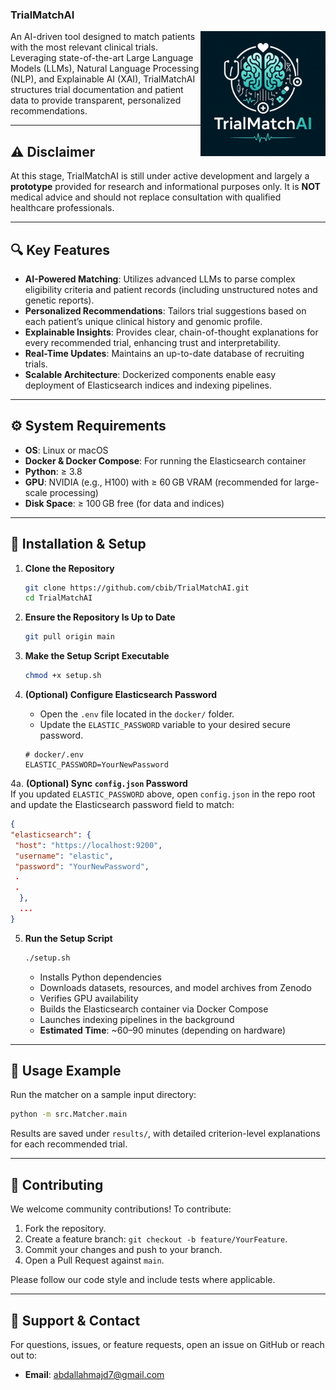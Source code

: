 ### **TrialMatchAI**

<img src="img/logo.png" alt="Logo" align="right" width="200" height="200"> 

An AI-driven tool designed to match patients with the most relevant clinical trials. Leveraging state-of-the-art Large Language Models (LLMs), Natural Language Processing (NLP), and Explainable AI (XAI), TrialMatchAI structures trial documentation and patient data to provide transparent, personalized recommendations.

---

## ⚠️ Disclaimer
At this stage, TrialMatchAI is still under active development and largely a **prototype** provided for research and informational purposes only. It is **NOT** medical advice and should not replace consultation with qualified healthcare professionals.

---

## 🔍 Key Features

- **AI-Powered Matching**: Utilizes advanced LLMs to parse complex eligibility criteria and patient records (including unstructured notes and genetic reports).
- **Personalized Recommendations**: Tailors trial suggestions based on each patient’s unique clinical history and genomic profile.
- **Explainable Insights**: Provides clear, chain-of-thought explanations for every recommended trial, enhancing trust and interpretability.
- **Real-Time Updates**: Maintains an up-to-date database of recruiting trials.
- **Scalable Architecture**: Dockerized components enable easy deployment of Elasticsearch indices and indexing pipelines.

---

## ⚙️ System Requirements

- **OS**: Linux or macOS
- **Docker & Docker Compose**: For running the Elasticsearch container
- **Python**: ≥ 3.8
- **GPU**: NVIDIA (e.g., H100) with ≥ 60 GB VRAM (recommended for large-scale processing)
- **Disk Space**: ≥ 100 GB free (for data and indices)

---

## 🚀 Installation & Setup

1. **Clone the Repository**  
   ```bash  
   git clone https://github.com/cbib/TrialMatchAI.git  
   cd TrialMatchAI  
   ```  

2. **Ensure the Repository Is Up to Date**  
   ```bash  
   git pull origin main  
   ```  

3. **Make the Setup Script Executable**  
   ```bash
   chmod +x setup.sh
   ```

4. **(Optional) Configure Elasticsearch Password**  
   - Open the `.env` file located in the `docker/` folder.  
   - Update the `ELASTIC_PASSWORD` variable to your desired secure password.  
   ```dotenv
   # docker/.env
   ELASTIC_PASSWORD=YourNewPassword
   ```

4a. **(Optional) Sync `config.json` Password**  
   If you updated `ELASTIC_PASSWORD` above, open `config.json` in the repo root and update the Elasticsearch password field to match:  
   ```json
   {
  "elasticsearch": {
    "host": "https://localhost:9200",
    "username": "elastic",
    "password": "YourNewPassword",
    .
    .
     },
     ...
   }
   ```

5. **Run the Setup Script**  
   ```bash
   ./setup.sh
   ```  
   - Installs Python dependencies  
   - Downloads datasets, resources, and model archives from Zenodo  
   - Verifies GPU availability  
   - Builds the Elasticsearch container via Docker Compose  
   - Launches indexing pipelines in the background  
   - **Estimated Time**: ~60–90 minutes (depending on hardware)  

---

## 🎯 Usage Example

Run the matcher on a sample input directory:

```bash
python -m src.Matcher.main 
```

Results are saved under `results/`, with detailed criterion-level explanations for each recommended trial.

---

## 🤝 Contributing

We welcome community contributions! To contribute:

1. Fork the repository.  
2. Create a feature branch: `git checkout -b feature/YourFeature`.  
3. Commit your changes and push to your branch.  
4. Open a Pull Request against `main`.

Please follow our code style and include tests where applicable.

---

## 🙋 Support & Contact

For questions, issues, or feature requests, open an issue on GitHub or reach out to:

- **Email**: [abdallahmajd7@gmail.com](mailto:abdallahmajd7@gmail.com)

